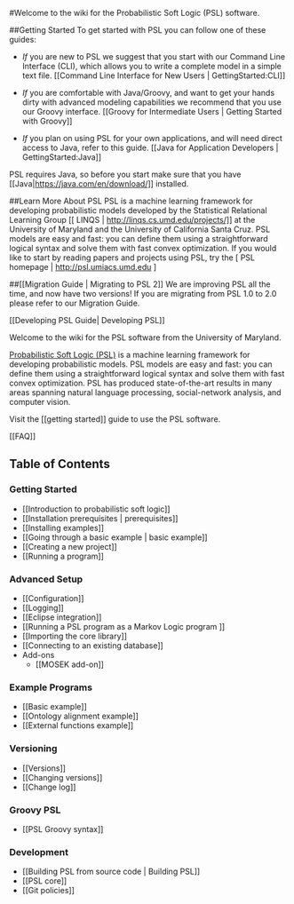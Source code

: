 #Welcome to the wiki for the Probabilistic Soft Logic (PSL) software. 


##Getting Started
To get started with PSL you can follow one of these guides: 
- _If_  you are new to PSL we suggest that you start with our Command Line Interface (CLI), which allows you to write a complete model in a simple text file. [[Command Line Interface for New Users | GettingStarted:CLI]] 

<Beginning PSL for New Users
CLI for New Users
Basic PSL for Beginners GettingStarted:CLI>

- _If_  you are comfortable with Java/Groovy, and want to get your hands dirty with advanced modeling capabilities we recommend that you use our Groovy interface. [[Groovy for Intermediate Users | Getting Started with Groovy]] 

<Or Groovy for People with Programming Background
PSL for Users with Coding Experience
Intermediate PSL for Programmers GettingStarted:Groovy>

- _If_ you plan on using PSL for your own applications, and will need direct access to Java, refer to this guide.
[[Java for Application Developers | GettingStarted:Java]] 
<Advanced PSL for Application Developers GettingStarted:Java
PSL for Application Developers>

PSL requires Java, so before you start make sure that you have [[Java|https://java.com/en/download/]] installed. 

##Learn More About PSL
PSL is a machine learning framework for developing probabilistic models developed by the Statistical Relational Learning Group [[ LINQS | http://linqs.cs.umd.edu/projects/]] at the University of Maryland and the University of California Santa Cruz. PSL models are easy and fast: you can define them using a straightforward logical syntax and solve them with fast convex optimization. If you would like to start by reading papers and projects using PSL, try the [ PSL homepage | http://psl.umiacs.umd.edu ]

##[[Migration Guide | Migrating to PSL 2]]
We are improving PSL all the time, and now have two versions! If you are migrating from PSL 1.0 to 2.0 please refer to our Migration Guide.

[[Developing PSL Guide| Developing PSL]]














Welcome to the wiki for the PSL software from the University of Maryland. 

[Probabilistic Soft Logic (PSL)](https://psl.umiacs.umd.edu) is a machine learning framework for developing probabilistic models. PSL models are easy and fast: you can define them using a straightforward logical syntax and solve them with fast convex optimization. PSL has produced state-of-the-art results in many areas spanning natural language processing, social-network analysis, and computer vision.


Visit the [[getting started]] guide to use the PSL software.

[[FAQ]]

## Table of Contents 

### Getting Started 
- [[Introduction to probabilistic soft logic]]
- [[Installation prerequisites | prerequisites]]
- [[Installing examples]]
- [[Going through a basic example | basic example]]
- [[Creating a new project]]
- [[Running a program]]

### Advanced Setup
- [[Configuration]]
- [[Logging]]
- [[Eclipse integration]]
- [[Running a PSL program as a Markov Logic program ]]
- [[Importing the core library]]
- [[Connecting to an existing database]]
- Add-ons
  - [[MOSEK add-on]]

### Example Programs 
- [[Basic example]]
- [[Ontology alignment example]]
- [[External functions example]]

### Versioning 
- [[Versions]]
- [[Changing versions]]
- [[Change log]]

### Groovy PSL
- [[PSL Groovy syntax]]

### Development 
- [[Building PSL from source code | Building PSL]]
- [[PSL core]]
- [[Git policies]]